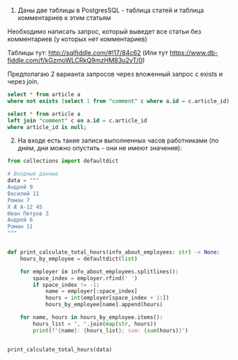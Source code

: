1. Даны две таблицы в PostgresSQL - таблица статей и таблица комментариев к этим статьям 

Необходимо написать запрос, который выведет все статьи без комментариев (у которых нет комментариев)

Таблицы тут: http://sqlfiddle.com/#!17/84c62 (Или тут https://www.db-fiddle.com/f/kGzmoWLCRkQ9mzHM83u2vT/0)

Предполагаю 2 варианта запросов через вложенный запрос с exists и через join.

```sql
select * from article a
where not exists (select 1 from "comment" c where a.id = c.article_id);
```

```sql
select * from article a 
left join "comment" c on a.id = c.article_id
where article_id is null;
```

2. На входе есть такие записи выполненных часов работниками
(по дням, дни можно опустить - они не имеют значения):

```python
from collections import defaultdict

# Входные данные
data = """
Андрей 9
Василий 11
Роман 7
X Æ A-12 45
Иван Петров 3
Андрей 6
Роман 11
"""


def print_calculate_total_hours(info_about_employees: str) -> None:
    hours_by_employee = defaultdict(list)

    for employer in info_about_employees.splitlines():
        space_index = employer.rfind(' ')
        if space_index != -1:
            name = employer[:space_index]
            hours = int(employer[space_index + 1:])
            hours_by_employee[name].append(hours)

    for name, hours in hours_by_employee.items():
        hours_list = ", ".join(map(str, hours))
        print(f"{name}: {hours_list}; sum: {sum(hours)}")


print_calculate_total_hours(data)
```


